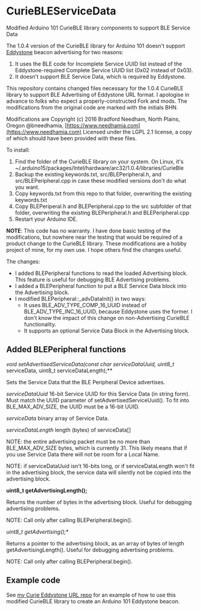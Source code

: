 # CurieBLEServiceData
Modified Arduino 101 CurieBLE library components to support BLE Service Data

The 1.0.4 version of the CurieBLE library for Arduino 101 doesn't support [Eddystone](https://github.com/google/eddystone) beacon advertising for two reasons:

1. It uses the BLE code for Incomplete Service UUID list instead of the Eddystone-required Complete Service UUID list (0x02 instead of 0x03).
2. It doesn't support BLE Service Data, which is required by Eddystone.

This repository contains changed files necessary for the 1.0.4 CurieBLE library to support BLE Advertising of Eddystone URL format.  I apologise in advance to folks who expect a properly-constructed Fork and mods.
The modifications from the original code are marked with the initials BHN.

Modifications are Copyright (c) 2016 Bradford Needham, North Plains, Oregon
@bneedhamia, [https://www.needhamia.com](https://www.needhamia.com)
Licensed under the LGPL 2.1 license, a copy of which should have been provided with these files.

To install:

1. Find the folder of the CurieBLE library on your system.  On Linux, it's ~/.arduino15/packages/Intel/hardware/arc32/1.0.4/libraries/CurieBle
2. Backup the existing keywords.txt, src/BLEPeripheral.h, and src/BLEPeripheral.cpp in case these modified versions don't do what you want.
2. Copy keywords.txt from this repo to that folder, overwriting the existing keywords.txt
3. Copy BLEPeriperal.h and BLEPeripheral.cpp to the src subfolder of that folder, overwriting the existing BLEPeripheral.h and BLEPeripheral.cpp
4. Restart your Arduino IDE.

**NOTE**: This code has no warranty. I have done basic testing of the modifications, but nowhere near the testing that would be required of a product change to the CurieBLE library.  These modifications are a hobby project of mine, for my own use. I hope others find the changes useful.

The changes:
* I added BLEPeripheral functions to read the loaded Advertising block.  This feature is useful for debugging BLE Advertising problems.
* I added a BLEPeripheral function to put a BLE Service Data block into the Advertising block.
* I modified BLEPeripheral::_advDataInit() in two ways:
  * It uses BLE_ADV_TYPE_COMP_16_UUID instead of BLE_ADV_TYPE_INC_16_UUID, because Eddystone uses the former.  I don't know the impact of this change on non-Advertising CurieBLE functionality.
  * It supports an optional Service Data Block in the Advertising block.

## Added BLEPeripheral functions

**void setAdvertisedServiceData(const char* serviceDataUuid, uint8_t* serviceData, uint8_t serviceDataLength);**

Sets the Service Data that the BLE Peripheral Device advertises.

*serviceDataUuid* 16-bit Service UUID for this Service Data (in string form). Must match the UUID parameter of setAdvertisedServiceUuid(). To fit into BLE_MAX_ADV_SIZE, the UUID must be a 16-bit UUID.

*serviceData* binary array of Service Data.

*serviceDataLength* length (bytes) of serviceData[]

NOTE: the entire advertising packet must be no more than BLE_MAX_ADV_SIZE bytes, which is currently 31. This likely means that if you use Service Data there will not be room for a Local Name.

NOTE: if serviceDataUuid isn't 16-bits long, or if serviceDataLength won't fit in the advertising block, the service data will silently not be copied into the advertising block.

**uint8_t getAdvertisingLength();**

Returns the number of bytes in the advertising block. Useful for debugging advertising problems.

NOTE: Call only after calling BLEPeripheral.begin().

**uint8_t* getAdvertising();**

Returns a pointer to the advertising block, as an array of bytes of length getAdvertisingLength(). Useful for debugging advertising problems.

NOTE: Call only after calling BLEPeripheral.begin().

## Example code
See [my Curie Eddystone URL repo](https://github.com/bneedhamia/CurieEddystoneURL) for an example of how to use this modified CurieBLE library to create an Arduino 101 Eddystone beacon.


